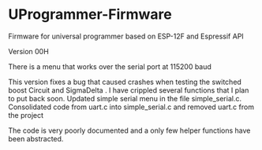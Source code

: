 # UProgrammer-Firmware
Firmware for universal programmer based on ESP-12F and Espressif API

Version  00H

There is a menu that works over the serial port at 115200 baud

This version fixes a bug that caused crashes when testing the switched boost Circuit and SigmaDelta .
I have crippled several functions that I plan to put back soon.
Updated simple serial menu in the file simple_serial.c.  
Consolidated code from uart.c into simple_serial.c and removed uart.c from the project

The code is very poorly documented and a only few helper functions have been abstracted.
